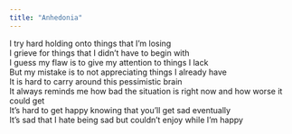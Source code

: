 ```yaml
---
title: "Anhedonia"
---
```

I try hard holding onto things that I’m losing  
I grieve for things that I didn’t have to begin with  
I guess my flaw is to give my attention to things I lack  
But my mistake is to not appreciating things I already have  
It is hard to carry around this pessimistic brain  
It always reminds me how bad the situation is right now and how worse it could get  
It’s hard to get happy knowing that you’ll get sad eventually  
It’s sad that I hate being sad but couldn’t enjoy while I’m happy